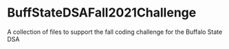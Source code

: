 # BuffStateDSAFall2021Challenge
A collection of files to support the fall coding challenge for the Buffalo State DSA 

